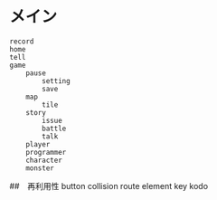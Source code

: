 # メイン
    record
    home
    tell
    game
        pause
            setting
            save
        map
            tile
        story
            issue
            battle
            talk
        player
        programmer
        character
        monster


##　再利用性
    button
    collision
    route
    element
        key
        kodo